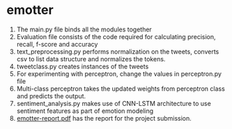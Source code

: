 # emotter

1. The main.py file binds all the modules together
2. Evaluation file consists of the code required for calculating precision, recall, f-score and accuracy
3. text_preprocessing.py performs normalization on the tweets, converts csv to list data structure and normalizes the tokens.
4. tweetclass.py creates instances of the tweets
5. For experimenting with perceptron, change the values in perceptron.py file
6. Multi-class perceptron takes the updated weights from perceptron class and predicts the output. 
7. sentiment_analysis.py makes use of CNN-LSTM architecture to use sentiment features as part of emotion modeling
8. [emotter-report.pdf](https://github.com/DroidRonin/Emotter/blob/main/emotter-report.pdf) has the report for the project submission.
